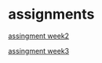 # assignments
[assingment week2](https://github.com/lucatielemans/assignments/blob/master/assignment2.ipynb)

[assingment week3](https://github.com/lucatielemans/assignments/blob/master/assignment3.ipynb)


